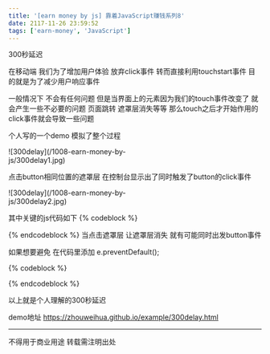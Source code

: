 ```yaml
---
title: '[earn money by js] 靠着JavaScript赚钱系列8'
date: 2117-11-26 23:59:52
tags: ['earn-money', 'JavaScript']
---
```

300秒延迟

在移动端 我们为了增加用户体验 放弃click事件 转而直接利用touchstart事件
目的就是为了减少用户响应事件

一般情况下 不会有任何问题
但是当界面上的元素因为我们的touch事件改变了 就会产生一些不必要的问题
页面跳转 遮罩层消失等等 
那么touch之后才开始作用的click事件就会导致一些问题


个人写的一个demo 模拟了整个过程

<div style="width:300px">
![300delay](/1008-earn-money-by-js/300delay1.jpg)
</div>

点击button相同位置的遮罩层 在控制台显示出了同时触发了button的click事件

<div style="width:300px">
![300delay](/1008-earn-money-by-js/300delay2.jpg)
</div>

其中关键的js代码如下
{% codeblock %}
<script> 
	layer.addEventListener("touchstart", function(e) {
	  console.log("layer touchstart-->" + (new Date().getTime()));
	  body.removeChild(layer);
	});

	testButton.addEventListener("click", function(e) {
	  console.log("test-button click-->" + (new Date().getTime()));
	});
</script>
{% endcodeblock %}
当点击遮罩层 让遮罩层消失 就有可能同时出发button事件

如果想要避免 在代码里添加 e.preventDefault();

{% codeblock %}
<script> 
	layer.addEventListener("touchstart", function(e) {
	  console.log("layer touchstart-->" + (new Date().getTime()));
	  body.removeChild(layer);
	  e.preventDefault();
	});
</script>
{% endcodeblock %}

以上就是个人理解的300秒延迟

demo地址
https://zhouweihua.github.io/example/300delay.html

----------------
不得用于商业用途 转载需注明出处


